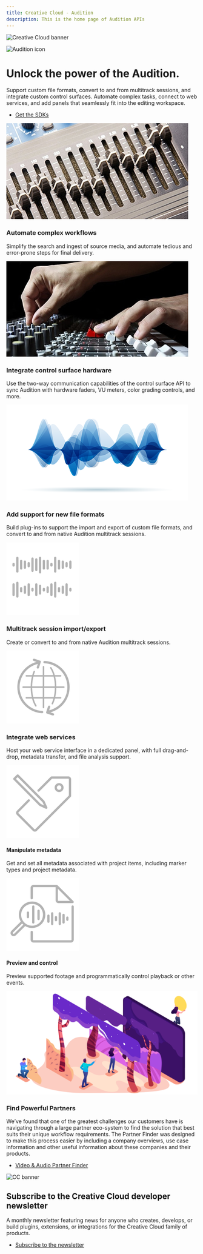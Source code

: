 ```yaml
---
title: Creative Cloud - Audition
description: This is the home page of Audition APIs 
---
```


<Hero slots="image, icon, heading, text, buttons" variant="halfwidth" />

![Creative Cloud banner](https://adobe.io/shared/images/cc-hero.png)

![Audition icon](https://adobe.io/shared/icons/au_appicon_64.svg)

#  Unlock the power of the Audition.

Support custom file formats, convert to and from multitrack sessions, and integrate custom control surfaces. Automate complex tasks, connect to web services, and add panels that seamlessly fit into the editing workspace.

* [Get the SDKs](https://console.adobe.io/downloads/au)



<TextBlock slots="image, heading, text" width="33%" theme="light" isCentered />

![Stock image of audio sliders](images/audition-features1.jpg)

### Automate complex workflows

Simplify the search and ingest of source media, and automate tedious and error-prone steps for final delivery.

<TextBlock slots="image, heading, text" width="33%" theme="light" isCentered />

![Stock image of hands moving audio sliders](images/audition-features2.jpg)

### Integrate control surface hardware 

Use the two-way communication capabilities of the control surface API to sync Audition with hardware faders, VU meters, color grading controls, and more.

<TextBlock slots="image, heading, text" width="33%" theme="light" isCentered />

![Stock image of audio waveforms](images/audition-features3.png)

### Add support for new file formats 

Build plug-ins to support the import and export of custom file formats, and convert to and from native Audition multitrack sessions.


<TextBlock slots="image, heading, text" width="25%" theme="light" isCentered />

![Multitrack icon](images/S_IlluMultitrack_96.svg)

### Multitrack session import/export 

Create or convert to and from native Audition multitrack sessions.

<TextBlock slots="image, heading, text" width="25%" theme="light" isCentered />

![Web service icon](images/S_Illu3rdPartyWebService_96.svg)

### Integrate web services 

Host your web service interface in a dedicated panel, with full drag-and-drop, metadata transfer, and file analysis support.


<TextBlock slots="image, heading, text" width="25%" theme="light" isCentered />

![Metadata icon](images/S_IlluManipulateMetadata_96.svg)

#### Manipulate metadata 

Get and set all metadata associated with project items, including marker types and project metadata.

<TextBlock slots="image, heading, text" width="25%" theme="light" isCentered />

![alt text](images/S_IlluPreviewAudio_96.svg)

#### Preview and control 

Preview supported footage and programmatically control playback or other events.

<TextBlock slots="image, heading, text1, buttons" theme="dark" />

![Adobe Stock image of collaborators](images/AdobeStock_252386533.697x377.png)

### Find Powerful Partners

We’ve found that one of the greatest challenges our customers have is navigating through a large partner eco-system to find the solution that best suits their unique workflow requirements. The Partner Finder was designed to make this process easier by including a company overviews, use case information and other useful information about these companies and their products.

* [Video & Audio Partner Finder](https://adobe-video-partner-finder.com/)


<SummaryBlock slots="image, heading, text, buttons" background="rgb(9, 90, 186)" />

![CC banner](https://adobe.io/shared/images/cc-banner.png)

## Subscribe to the Creative Cloud developer newsletter 

A monthly newsletter featuring news for anyone who creates, develops, or build plugins, extensions, or integrations for the
Creative Cloud family of products.

* [Subscribe to the newsletter](https://www.adobe.com/subscription/ccdevnewsletter.html)
